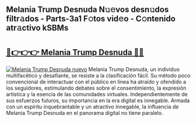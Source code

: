 ## Melania Trump Desnuda N𝚞𝚎vos desn𝚞dos filtr𝚊dos - Parts-3a1 F𝚘tos vid𝚎o - C𝚘ntenido atr𝚊ctivo kSBMs

# <h2><a href="http://mb6rey.tromn.icu/?c=Melania+Trump+Desnuda">🔗👉👉👉 Melania Trump Desnuda 🔗🔗</a></h2>

[![Melania Trump Desnuda nuevo](https://i.imgur.com/pEAQMta.gif)](http://mb6rey.tromn.icu/?c=Melania+Trump+Desnuda)
Melania Trump Desnuda, un individuo multifacético y desafiante, se resiste a la clasificación fácil. Su método poco convencional de interactuar con el público en línea ha atraído y ofendido a los seguidores, estimulando debates sobre el consentimiento, la expresión artística y la esencia de las comunidades virtuales. Independientemente de sus esfuerzos futuros, su importancia en la era digital es innegable. Armada con un espíritu inquebrantable y un atractivo innegable, la influencia de Melania Trump Desnuda en el panorama digital no tiene paralelo.
